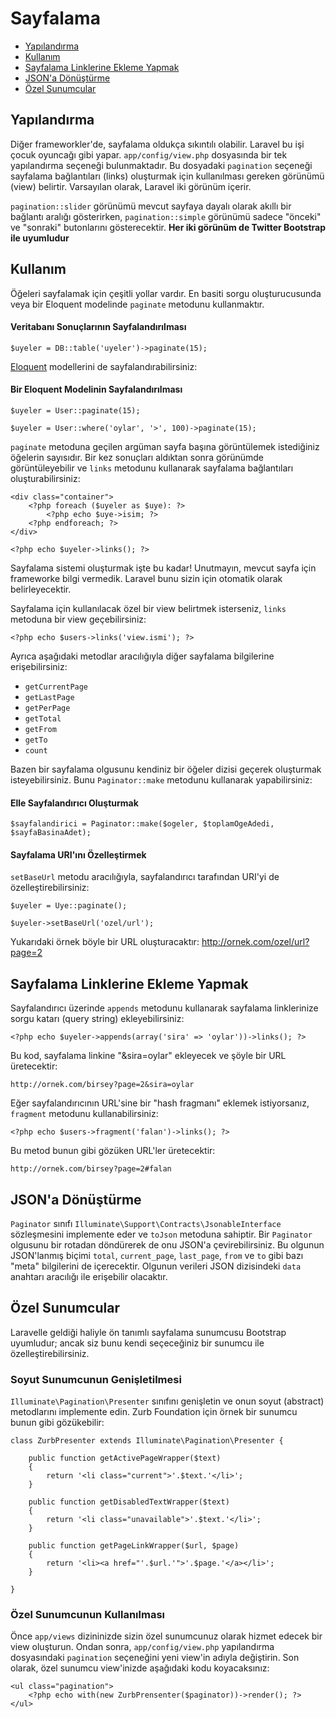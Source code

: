 # Sayfalama

- [Yapılandırma](#configuration)
- [Kullanım](#usage)
- [Sayfalama Linklerine Ekleme Yapmak](#appending-to-pagination-links)
- [JSON'a Dönüştürme](#converting-to-json)
- [Özel Sunumcular](#custom-presenters)

<a name="configuration"></a>
## Yapılandırma

Diğer frameworkler'de, sayfalama oldukça sıkıntılı olabilir. Laravel bu işi çocuk oyuncağı gibi yapar. `app/config/view.php` dosyasında bir tek yapılandırma seçeneği bulunmaktadır. Bu dosyadaki `pagination` seçeneği sayfalama bağlantıları (links) oluşturmak için kullanılması gereken görünümü (view) belirtir. Varsayılan olarak, Laravel iki görünüm içerir.

`pagination::slider` görünümü mevcut sayfaya dayalı olarak akıllı bir bağlantı aralığı gösterirken, `pagination::simple` görünümü sadece "önceki" ve "sonraki" butonlarını gösterecektir. **Her iki görünüm de Twitter Bootstrap ile uyumludur**

<a name="usage"></a>
## Kullanım

Öğeleri sayfalamak için çeşitli yollar vardır. En basiti sorgu oluşturucusunda veya bir Eloquent modelinde `paginate` metodunu kullanmaktır.

#### Veritabanı Sonuçlarının Sayfalandırılması

	$uyeler = DB::table('uyeler')->paginate(15);

[Eloquent](/docs/eloquent) modellerini de sayfalandırabilirsiniz:

#### Bir Eloquent Modelinin Sayfalandırılması

	$uyeler = User::paginate(15);

	$uyeler = User::where('oylar', '>', 100)->paginate(15);

`paginate` metoduna geçilen argüman sayfa başına görüntülemek istediğiniz öğelerin sayısıdır. Bir kez sonuçları aldıktan sonra görünümde görüntüleyebilir ve `links` metodunu kullanarak sayfalama bağlantıları oluşturabilirsiniz:

	<div class="container">
		<?php foreach ($uyeler as $uye): ?>
			<?php echo $uye->isim; ?>
		<?php endforeach; ?>
	</div>

	<?php echo $uyeler->links(); ?>

Sayfalama sistemi oluşturmak işte bu kadar! Unutmayın, mevcut sayfa için frameworke bilgi vermedik. Laravel bunu sizin için otomatik olarak belirleyecektir.

Sayfalama için kullanılacak özel bir view belirtmek isterseniz, `links` metoduna bir view geçebilirsiniz:

	<?php echo $users->links('view.ismi'); ?>

Ayrıca aşağıdaki metodlar aracılığıyla diğer sayfalama bilgilerine erişebilirsiniz:

- `getCurrentPage`
- `getLastPage`
- `getPerPage`
- `getTotal`
- `getFrom`
- `getTo`
- `count`

Bazen bir sayfalama olgusunu kendiniz bir öğeler dizisi geçerek oluşturmak isteyebilirsiniz. Bunu `Paginator::make` metodunu kullanarak yapabilirsiniz:

#### Elle Sayfalandırıcı Oluşturmak

	$sayfalandirici = Paginator::make($ogeler, $toplamOgeAdedi, $sayfaBasinaAdet);

#### Sayfalama URI'ını Özelleştirmek

`setBaseUrl` metodu aracılığıyla, sayfalandırıcı tarafından URI'yi de özelleştirebilirsiniz:

	$uyeler = Uye::paginate();

	$uyeler->setBaseUrl('ozel/url');

Yukarıdaki örnek böyle bir URL oluşturacaktır: http://ornek.com/ozel/url?page=2

<a name="appending-to-pagination-links"></a>
## Sayfalama Linklerine Ekleme Yapmak

Sayfalandırıcı üzerinde `appends` metodunu kullanarak sayfalama linklerinize sorgu katarı (query string) ekleyebilirsiniz:

	<?php echo $uyeler->appends(array('sira' => 'oylar'))->links(); ?>

Bu kod, sayfalama linkine "&sira=oylar" ekleyecek ve şöyle bir URL üretecektir:

	http://ornek.com/birsey?page=2&sira=oylar

Eğer sayfalandırıcının URL'sine bir "hash fragmanı" eklemek istiyorsanız, `fragment` metodunu kullanabilirsiniz:

	<?php echo $users->fragment('falan')->links(); ?>

Bu metod bunun gibi gözüken URL'ler üretecektir:

	http://ornek.com/birsey?page=2#falan

<a name="converting-to-json"></a>
## JSON'a Dönüştürme

`Paginator` sınıfı `Illuminate\Support\Contracts\JsonableInterface` sözleşmesini implemente eder ve `toJson` metoduna sahiptir. Bir `Paginator` olgusunu bir rotadan döndürerek de onu JSON'a çevirebilirsiniz. Bu olgunun JSON'lanmış biçimi `total`, `current_page`, `last_page`, `from` ve `to` gibi bazı "meta" bilgilerini de içerecektir. Olgunun verileri JSON dizisindeki `data` anahtarı aracılığı ile erişebilir olacaktır.

<a name="custom-presenters"></a>
## Özel Sunumcular

Laravelle geldiği haliyle ön tanımlı sayfalama sunumcusu Bootstrap uyumludur; ancak siz bunu kendi seçeceğiniz bir sunumcu ile özelleştirebilirsiniz.

### Soyut Sunumcunun Genişletilmesi

`Illuminate\Pagination\Presenter` sınıfını genişletin ve onun soyut (abstract) metodlarını implemente edin. Zurb Foundation için örnek bir sunumcu bunun gibi gözükebilir:

    class ZurbPresenter extends Illuminate\Pagination\Presenter {

        public function getActivePageWrapper($text)
        {
            return '<li class="current">'.$text.'</li>';
        }

        public function getDisabledTextWrapper($text)
        {
            return '<li class="unavailable">'.$text.'</li>';
        }

        public function getPageLinkWrapper($url, $page)
        {
            return '<li><a href="'.$url.'">'.$page.'</a></li>';
        }

    }

### Özel Sunumcunun Kullanılması

Önce `app/views` dizininizde sizin özel sunumcunuz olarak hizmet edecek bir view oluşturun. Ondan sonra, `app/config/view.php` yapılandırma dosyasındaki `pagination` seçeneğini yeni view'in adıyla değiştirin. Son olarak, özel sunumcu view'inizde aşağıdaki kodu koyacaksınız:

    <ul class="pagination">
        <?php echo with(new ZurbPrensenter($paginator))->render(); ?>
    </ul>